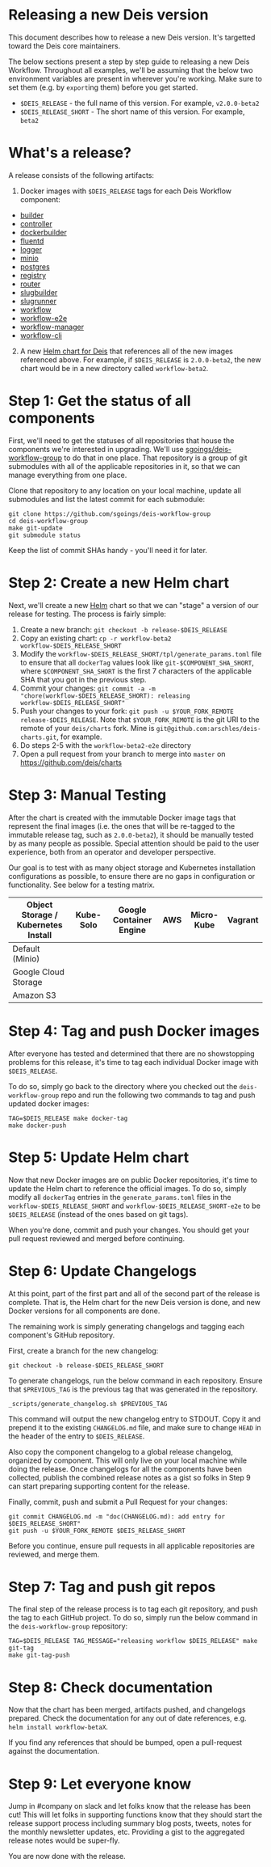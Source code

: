 # Releasing a new Deis version

This document describes how to release a new Deis version. It's targetted toward the Deis core
maintainers.

The below sections present a step by step guide to releasing a new Deis Workflow. Throughout all
examples, we'll be assuming that the below two environment variables are present in wherever
you're working. Make sure to set them (e.g. by `export`ing them) before you get started.

- `$DEIS_RELEASE` - the full name of this version. For example, `v2.0.0-beta2`
- `$DEIS_RELEASE_SHORT` - The short name of this version. For example, `beta2`

# What's a release?

A release consists of the following artifacts:

1. Docker images with `$DEIS_RELEASE` tags for each Deis Workflow component:
  - [builder](https://github.com/deis/builder)
  - [controller](https://github.com/deis/controller)
  - [dockerbuilder](https://github.com/deis/dockerbuilder)
  - [fluentd](https://github.com/deis/fluentd)
  - [logger](https://github.com/deis/logger)
  - [minio](https://github.com/deis/minio)
  - [postgres](https://github.com/deis/postgres)
  - [registry](https://github.com/deis/registry)
  - [router](https://github.com/deis/router)
  - [slugbuilder](https://github.com/deis/slugbuilder)
  - [slugrunner](https://github.com/deis/slugrunner)
  - [workflow](https://github.com/deis/worflow)
  - [workflow-e2e](https://github.com/deis/workflow-e2e)
  - [workflow-manager](https://github.com/deis/workflow-manager)
  - [workflow-cli](https://github.com/deis/workflow-cli)
2. A new [Helm chart for Deis](https://github.com/deis/charts) that references all of the new
images referenced above. For example, if `$DEIS_RELEASE` is `2.0.0-beta2`, the new chart would
be in a new directory called `workflow-beta2`.

# Step 1: Get the status of all components

First, we'll need to get the statuses of all repositories that house the components we're
interested in upgrading. We'll use
[sgoings/deis-workflow-group](https://github.com/sgoings/deis-workflow-group) to do that in one
place. That repository is a group of git submodules with all of the applicable repositories in it,
so that we can manage everything from one place.

Clone that repository to any location on your local machine, update all submodules and list
the latest commit for each submodule:

```console
git clone https://github.com/sgoings/deis-workflow-group
cd deis-workflow-group
make git-update
git submodule status
```

Keep the list of commit SHAs handy - you'll need it for later.

# Step 2: Create a new Helm chart

Next, we'll create a new [Helm](https://github.com/helm/helm) chart so that we can "stage" a
version of our release for testing. The process is fairly simple:

1. Create a new branch: `git checkout -b release-$DEIS_RELEASE`
2. Copy an existing chart: `cp -r workflow-beta2 workflow-$DEIS_RELEASE_SHORT`
3. Modify the `workflow-$DEIS_RELEASE_SHORT/tpl/generate_params.toml` file to ensure that all
`dockerTag` values look like `git-$COMPONENT_SHA_SHORT`, where `$COMPONENT_SHA_SHORT` is the first
7 characters of the applicable SHA that you got in the previous step.
4. Commit your changes: `git commit -a -m "chore(workflow-$DEIS_RELEASE_SHORT): releasing workflow-$DEIS_RELEASE_SHORT"`
5. Push your changes to your fork: `git push -u $YOUR_FORK_REMOTE release-$DEIS_RELEASE`. Note that
`$YOUR_FORK_REMOTE` is the git URI to the remote of your `deis/charts` fork. Mine is `git@github.com:arschles/deis-charts.git`, for example.
6. Do steps 2-5 with the `workflow-beta2-e2e` directory
7. Open a pull request from your branch to merge into `master` on https://github.com/deis/charts

# Step 3: Manual Testing

After the chart is created with the immutable Docker image tags that represent the final images
(i.e. the ones that will be re-tagged to the immutable release tag, such as `2.0.0-beta2`), it
should be manually tested by as many people as possible. Special attention should be paid to the
user experience, both from an operator and developer perspective.

Our goal is to test with as many object storage and Kubernetes installation configurations as
possible, to ensure there are no gaps in configuration or functionality. See below for a testing
matrix.

Object Storage / Kubernetes Install | Kube-Solo | Google Container Engine | AWS | Micro-Kube | Vagrant |
----------------------------------- | --------- | ----------------------- | --- | ---------- | ------- |
Default (Minio)                     |
Google Cloud Storage                |
Amazon S3                           |

# Step 4: Tag and push Docker images

After everyone has tested and determined that there are no showstopping problems for this release,
it's time to tag each individual Docker image with `$DEIS_RELEASE`.

To do so, simply go back to the directory where you checked out the `deis-workflow-group` repo
and run the following two commands to tag and push updated docker images:

```console
TAG=$DEIS_RELEASE make docker-tag
make docker-push
```

# Step 5: Update Helm chart

Now that new Docker images are on public Docker repositories, it's time to update the Helm chart
to reference the official images. To do so, simply modify all `dockerTag` entries in the
`generate_params.toml` files in the `workflow-$DEIS_RELEASE_SHORT` and
`workflow-$DEIS_RELEASE_SHORT-e2e` to be `$DEIS_RELEASE` (instead of the ones based on git tags).

When you're done, commit and push your changes. You should get your pull request reviewed and
merged before continuing.

# Step 6: Update Changelogs

At this point, part of the first part and all of the second part of the release is complete.
That is, the Helm chart for the new Deis version is done, and new Docker versions for all
components are done.

The remaining work is simply generating changelogs and tagging each component's GitHub repository.

First, create a branch for the new changelog:

```console
git checkout -b release-$DEIS_RELEASE_SHORT
```

To generate changelogs, run the below command in each repository. Ensure that `$PREVIOUS_TAG` is
the previous tag that was generated in the repository.

```console
_scripts/generate_changelog.sh $PREVIOUS_TAG
```

This command will output the new changelog entry to STDOUT. Copy it and prepend it to the
existing `CHANGELOG.md` file, and make sure to change `HEAD` in the header of the entry
to `$DEIS_RELEASE`.

Also copy the component changelog to a global release changelog, organized by component.
This will only live on your local machine while doing the release. Once changelogs for all
the components have been collected, publish the combined release notes as a gist so folks
in Step 9 can start preparing supporting content for the release.

Finally, commit, push and submit a Pull Request for your changes:

```console
git commit CHANGELOG.md -m "doc(CHANGELOG.md): add entry for $DEIS_RELEASE_SHORT"
git push -u $YOUR_FORK_REMOTE $DEIS_RELEASE_SHORT
```

Before you continue, ensure pull requests in all applicable repositories are reviewed, and merge
them.

# Step 7: Tag and push git repos

The final step of the release process is to tag each git repository, and push the tag to each
GitHub project. To do so, simply run the below command in the `deis-workflow-group` repository:

```console
TAG=$DEIS_RELEASE TAG_MESSAGE="releasing workflow $DEIS_RELEASE" make git-tag
make git-tag-push
```

# Step 8: Check documentation

Now that the chart has been merged, artifacts pushed, and changelogs prepared.
Check the documentation for any out of date references, e.g. `helm install workflow-betaX`.

If you find any references that should be bumped, open a pull-request against the documentation.

# Step 9: Let everyone know

Jump in #company on slack and let folks know that the release has been cut! This will let
folks in supporting functions know that they should start the release support process including
summary blog posts, tweets, notes for the monthly newsletter updates, etc. Providing a
gist to the aggregated release notes would be super-fly.

You are now done with the release.

